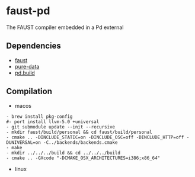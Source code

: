 # faust-pd
The FAUST compiler embedded in a Pd external

## Dependencies
- [faust](https://github.com/grame-cncm/faust.git)
- [pure-data](https://github.com/pure-data/pure-data.git)
- [pd.build](https://github.com/pierreguillot/pd.build.git)

## Compilation

- macos
```
- brew install pkg-config
#- port install llvm-5.0 +universal
- git submodule update --init --recursive
- mkdir faust/build/personal && cd faust/build/personal
- cmake .. -DINCLUDE_STATIC=on -DINCLUDE_OSC=off -DINCLUDE_HTTP=off -DUNIVERSAL=on -C../backends/backends.cmake
- make
- mkdir ../../../build && cd ../../../build
- cmake .. -GXcode "-DCMAKE_OSX_ARCHITECTURES=i386;x86_64"
```
- linux
